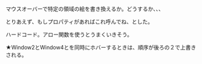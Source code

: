 
マウスオーバーで特定の領域の絵を書き換えるか。どうするか、、、

とりあえず、もしプロパティがあればこれ呼んでね、とした。

ハードコード。アロー関数を使うとうまくいきそう。

★Window2とWindow4とを同時にホバーするときは、順序が後ろの２で上書きされる。

